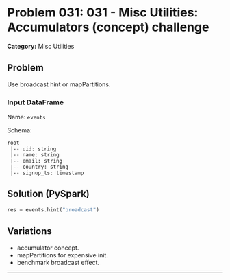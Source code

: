 # Problem 031: 031 - Misc Utilities: Accumulators (concept) challenge

**Category:** Misc Utilities

## Problem
Use broadcast hint or mapPartitions.

### Input DataFrame
Name: `events`

Schema:
```
root
 |-- uid: string
 |-- name: string
 |-- email: string
 |-- country: string
 |-- signup_ts: timestamp
```

## Solution (PySpark)
```python
res = events.hint("broadcast")
```

## Variations
- accumulator concept.
- mapPartitions for expensive init.
- benchmark broadcast effect.

---
